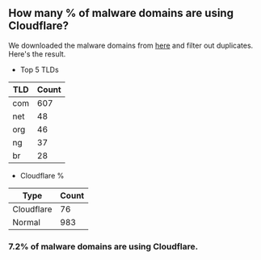 ## How many % of malware domains are using Cloudflare?


We downloaded the malware domains from [here](https://urlhaus.abuse.ch) and filter out duplicates.
Here's the result.


[//]: # (start replacement)


- Top 5 TLDs

| TLD | Count |
| --- | --- |
| com | 607 |
| net | 48 |
| org | 46 |
| ng | 37 |
| br | 28 |


- Cloudflare %

| Type | Count |
| --- | --- |
| Cloudflare | 76 |
| Normal | 983 |


### 7.2% of malware domains are using Cloudflare.